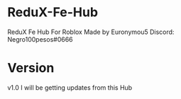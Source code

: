 # ReduX-Fe-Hub

ReduX Fe Hub For Roblox
Made by Euronymou5
Discord: Negro100pesos#0666

# Version
v1.0 I will be getting updates from this Hub
